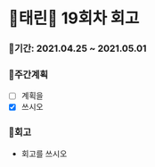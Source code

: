 # 🌼태린🌼 19회차 회고

### 🥕기간: 2021.04.25 ~ 2021.05.01

### 🍆주간계획

- [ ] 계획을
- [x] 쓰시오

### 🥦회고

- 회고를 쓰시오


